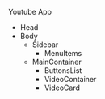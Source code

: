 Youtube App

- Head
- Body
  - Sidebar
    - MenuItems
  - MainContainer
    - ButtonsList
    - VideoContainer
    - VideoCard
